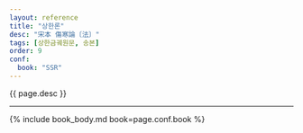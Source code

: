 ```yaml
---
layout: reference
title: "상한론"
desc: "宋本 傷寒論〔法〕"
tags: [상한금궤원문, 송본]
order: 9
conf:
  book: "SSR"
---
```


{{ page.desc }}

***


{% include book_body.md book=page.conf.book %}
